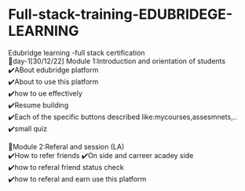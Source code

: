 # Full-stack-training-EDUBRIDEGE-LEARNING
Edubridge learning -full stack certification  
:round_pushpin:day-1[30/12/22] Module 1:Introduction and orientation of students  
   ✔️ABout edubridge platform  
   ✔️About to use this platform  
   ✔️how to ue effectively   
   ✔️Resume building  
   ✔️Each of the specific buttons described like:mycourses,assesmnets,.. 
   ✔️small quiz   
   
   
 📍Module 2:Referal and session (LA)  
 ✔️How to refer friends 
 ✔️On side and carreer acadey side  
 ✔️how to referal friend status check  
 ✔️how to referal and earn use this platform  
 
